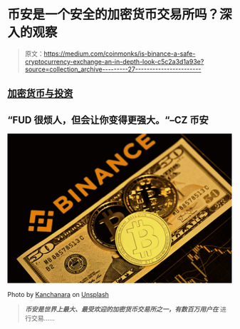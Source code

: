 # 币安是一个安全的加密货币交易所吗？深入的观察

> 原文：<https://medium.com/coinmonks/is-binance-a-safe-cryptocurrency-exchange-an-in-depth-look-c5c2a3d1a93e?source=collection_archive---------27----------------------->

## [加密货币与投资](/@TraderB/list/cryptocurrency-and-investment-8d81ae749faa)

## “FUD 很烦人，但会让你变得更强大。“–CZ 币安

![](img/27460e0c1a7f7a5180d72d552ede0e7d.png)

Photo by [Kanchanara](https://unsplash.com/@kanchanara?utm_source=medium&utm_medium=referral) on [Unsplash](https://unsplash.com?utm_source=medium&utm_medium=referral)

> ***币安是世界上最大、最受欢迎的加密货币交易所之一，有数百万用户在*** 进行交易……